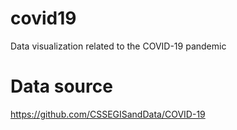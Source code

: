 # covid19
Data visualization related to the COVID-19 pandemic

# Data source

https://github.com/CSSEGISandData/COVID-19
